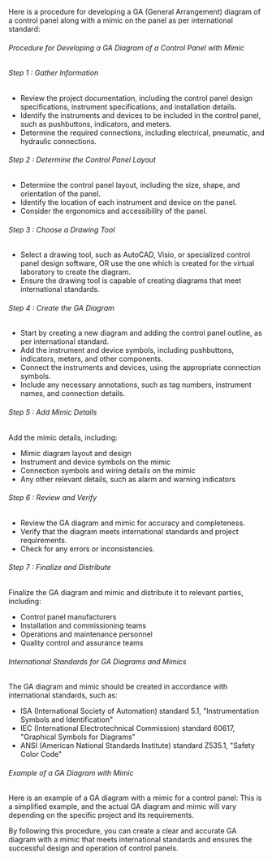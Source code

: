Here is a procedure for developing a GA (General Arrangement) diagram of a control panel along with a mimic on the panel as per international standard:

###### Procedure for Developing a GA Diagram of a Control Panel with Mimic

###### Step 1 : Gather Information

-	Review the project documentation, including the control panel design specifications, instrument specifications, and installation details.
-	Identify the instruments and devices to be included in the control panel, such as pushbuttons, indicators, and meters.
-	Determine the required connections, including electrical, pneumatic, and hydraulic connections.
	
###### Step 2 : Determine the Control Panel Layout

-	Determine the control panel layout, including the size, shape, and orientation of the panel.
-	Identify the location of each instrument and device on the panel.
-	Consider the ergonomics and accessibility of the panel.
	
###### Step 3 : Choose a Drawing Tool

-	Select a drawing tool, such as AutoCAD, Visio, or specialized control panel design software, OR use the one which is created for the virtual laboratory 
to create the diagram.
-	Ensure the drawing tool is capable of creating diagrams that meet international standards.
	
###### Step 4 : Create the GA Diagram

-	Start by creating a new diagram and adding the control panel outline, as per international standard.
-	Add the instrument and device symbols, including pushbuttons, indicators, meters, and other components.
-	Connect the instruments and devices, using the appropriate connection symbols.
-	Include any necessary annotations, such as tag numbers, instrument names, and connection details.
	
###### Step 5 : Add Mimic Details
Add the mimic details, including:
-	Mimic diagram layout and design
-	Instrument and device symbols on the mimic
-	Connection symbols and wiring details on the mimic
-	Any other relevant details, such as alarm and warning indicators
	
###### Step 6 : Review and Verify

-	Review the GA diagram and mimic for accuracy and completeness.
-	Verify that the diagram meets international standards and project requirements.
-	Check for any errors or inconsistencies.
	
###### Step 7 : Finalize and Distribute

Finalize the GA diagram and mimic and distribute it to relevant parties, including:
-	Control panel manufacturers
-	Installation and commissioning teams
-	Operations and maintenance personnel
-	Quality control and assurance teams
	
###### International Standards for GA Diagrams and Mimics
The GA diagram and mimic should be created in accordance with international standards, such as:
-	ISA (International Society of Automation) standard 5.1, "Instrumentation Symbols and Identification"
-	IEC (International Electrotechnical Commission) standard 60617, "Graphical Symbols for Diagrams"
-	ANSI (American National Standards Institute) standard Z535.1, "Safety Color Code"
	
###### Example of a GA Diagram with Mimic
Here is an example of a GA diagram with a mimic for a control panel:
This is a simplified example, and the actual GA diagram and mimic will vary depending on the specific project and its requirements.

By following this procedure, you can create a clear and accurate GA diagram with a mimic that meets international standards and ensures the successful 
design and operation of control panels.